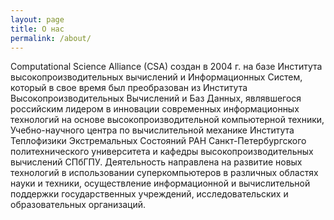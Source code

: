 ```yaml
---
layout: page
title: О нас
permalink: /about/
---
```


Computational Science Alliance (CSA) создан в 2004 г. на базе Института высокопроизводительных вычислений и Информационных Систем, который в свое время был преобразован из Института Высокопроизводительных Вычислений и Баз Данных, являвшегося российским лидером в инновации современных информационных технологий на основе высокопроизводительной компьютерной техники, Учебно-научного центра по вычислительной механике Института Теплофизики Экстремальных Состояний РАН Санкт-Петербургского политехнического университета и кафедры высокопроизводительных вычислений СПбГПУ. Деятельность направлена на развитие новых технологий в использовании суперкомпьютеров в различных областях науки и техники, осуществление информационной и вычислительной поддержки государственных учреждений, исследовательских и образовательных организаций. 
